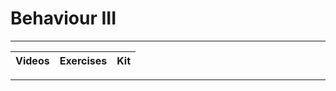 # Behaviour III

----

Videos              |Exercises                      |Kit
:-------------------|:------------------------------|:-------------------------

----
